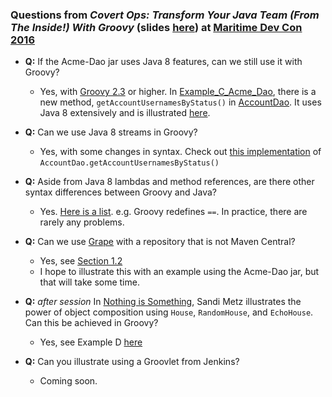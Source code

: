 
### Questions from *Covert Ops: Transform Your Java Team (From The Inside!) With Groovy* (slides [here](http://codetojoy.github.io/talk_maritimedevcon_groovy/assets/player/KeynoteDHTMLPlayer.html#0)) at [Maritime Dev Con 2016](http://maritimedevcon.ca/) 

* **Q:** If the Acme-Dao jar uses Java 8 features, can we still use it with Groovy?
    * Yes, with [Groovy 2.3](http://groovy-lang.org/releasenotes/groovy-2.3.html) or higher. In [Example_C_Acme_Dao](http://bit.ly/25FKJoO), there is a new method, `getAccountUsernamesByStatus()` in [AccountDao](http://bit.ly/1ZphhzN). It uses Java 8 extensively and is illustrated [here](http://bit.ly/1PxmGV4).

* **Q:** Can we use Java 8 streams in Groovy?
    * Yes, with some changes in syntax. Check out [this implementation](http://bit.ly/1O9nsr1) of `AccountDao.getAccountUsernamesByStatus()` 

* **Q:** Aside from Java 8 lambdas and method references, are there other syntax differences between Groovy and Java?
    * Yes. [Here is a list](http://groovy-lang.org/differences.html). e.g. Groovy redefines `==`. In practice, there are rarely any problems.

* **Q:** Can we use [Grape](http://docs.groovy-lang.org/latest/html/documentation/grape.html) with a repository that is not Maven Central?
    * Yes, see [Section 1.2](http://docs.groovy-lang.org/latest/html/documentation/grape.html)
    * I hope to illustrate this with an example using the Acme-Dao jar, but that will take some time.

* **Q:** *after session* In [Nothing is Something](https://www.youtube.com/watch?v=OMPfEXIlTVE), Sandi Metz illustrates the power of object composition using `House`, `RandomHouse`, and `EchoHouse`. Can this be achieved in Groovy?
    * Yes, see Example D [here](https://github.com/codetojoy/talk_maritimedevcon_groovy)

* **Q:** Can you illustrate using a Groovlet from Jenkins?
    * Coming soon.

